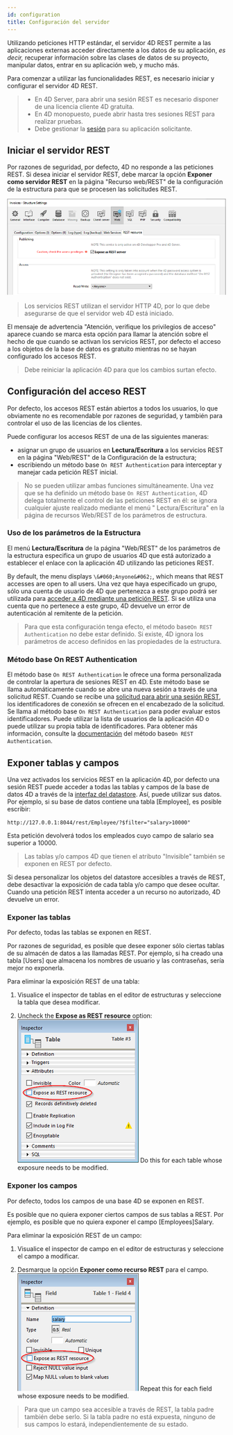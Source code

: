 ```yaml
---
id: configuration
title: Configuración del servidor
---
```


Utilizando peticiones HTTP estándar, el servidor 4D REST permite a las aplicaciones externas acceder directamente a los datos de su aplicación, *es decir,* recuperar información sobre las clases de datos de su proyecto, manipular datos, entrar en su aplicación web, y mucho más.

Para comenzar a utilizar las funcionalidades REST, es necesario iniciar y configurar el servidor 4D REST.

> - En 4D Server, para abrir una sesión REST es necesario disponer de una licencia cliente 4D gratuita.<br/>
> - En 4D monopuesto, puede abrir hasta tres sesiones REST para realizar pruebas.
> - Debe gestionar la [sesión](authUsers.md) para su aplicación solicitante.

## Iniciar el servidor REST

Por razones de seguridad, por defecto, 4D no responde a las peticiones REST. Si desea iniciar el servidor REST, debe marcar la opción **Exponer como servidor REST** en la página "Recurso web/REST" de la configuración de la estructura para que se procesen las solicitudes REST.

![alt-text](../assets/en/REST/Settings.png)

> Los servicios REST utilizan el servidor HTTP 4D, por lo que debe asegurarse de que el servidor web 4D está iniciado.

El mensaje de advertencia "Atención, verifique los privilegios de acceso" aparece cuando se marca esta opción para llamar la atención sobre el hecho de que cuando se activan los servicios REST, por defecto el acceso a los objetos de la base de datos es gratuito mientras no se hayan configurado los accesos REST.

> Debe reiniciar la aplicación 4D para que los cambios surtan efecto.

## Configuración del acceso REST

Por defecto, los accesos REST están abiertos a todos los usuarios, lo que obviamente no es recomendable por razones de seguridad, y también para controlar el uso de las licencias de los clientes.

Puede configurar los accesos REST de una de las siguientes maneras:

- asignar un grupo de usuarios en **Lectura/Escritura** a los servicios REST en la página "Web/REST" de la Configuración de la estructura;
- escribiendo un método base `On REST Authentication` para interceptar y manejar cada petición REST inicial.

> No se pueden utilizar ambas funciones simultáneamente. Una vez que se ha definido un método base `On REST Authentication`, 4D delega totalmente el control de las peticiones REST en él: se ignora cualquier ajuste realizado mediante el menú " Lectura/Escritura" en la página de recursos Web/REST de los parámetros de estructura.

### Uso de los parámetros de la Estructura

El menú **Lectura/Escritura** de la página "Web/REST" de los parámetros de la estructura especifica un grupo de usuarios 4D que está autorizado a establecer el enlace con la aplicación 4D utilizando las peticiones REST.

By default, the menu displays `\&#060;Anyone&#062;`, which means that REST accesses are open to all users. Una vez que haya especificado un grupo, sólo una cuenta de usuario de 4D que pertenezca a este grupo podrá ser utilizada para [acceder a 4D mediante una petición REST](authUsers.md). Si se utiliza una cuenta que no pertenece a este grupo, 4D devuelve un error de autenticación al remitente de la petición.

> Para que esta configuración tenga efecto, el método base`On REST Authentication` no debe estar definido. Si existe, 4D ignora los parámetros de acceso definidos en las propiedades de la estructura.

### Método base On REST Authentication

El método base `On REST Authentication` le ofrece una forma personalizada de controlar la apertura de sesiones REST en 4D. Este método base se llama automáticamente cuando se abre una nueva sesión a través de una solicitud REST. Cuando se recibe una [solicitud para abrir una sesión REST](authUsers.md), los identificadores de conexión se ofrecen en el encabezado de la solicitud. Se llama al método base `On REST Authentication` para poder evaluar estos identificadores. Puede utilizar la lista de usuarios de la aplicación 4D o puede utilizar su propia tabla de identificadores. Para obtener más información, consulte la [documentación](https://doc.4d.com/4Dv18/4D/18/On-REST-Authentication-database-method.301-4505004.en.html) del método base`On REST Authentication`.

## Exponer tablas y campos

Una vez activados los servicios REST en la aplicación 4D, por defecto una sesión REST puede acceder a todas las tablas y campos de la base de datos 4D a través de la [interfaz del datastore](ORDA/dsMapping.md#datastore). Así, puede utilizar sus datos. Por ejemplo, si su base de datos contiene una tabla [Employee], es posible escribir:

```
http://127.0.0.1:8044/rest/Employee/?$filter="salary>10000"

```

Esta petición devolverá todos los empleados cuyo campo de salario sea superior a 10000.

> Las tablas y/o campos 4D que tienen el atributo "Invisible" también se exponen en REST por defecto.

Si desea personalizar los objetos del datastore accesibles a través de REST, debe desactivar la exposición de cada tabla y/o campo que desee ocultar. Cuando una petición REST intenta acceder a un recurso no autorizado, 4D devuelve un error.

### Exponer las tablas

Por defecto, todas las tablas se exponen en REST.

Por razones de seguridad, es posible que desee exponer sólo ciertas tablas de su almacén de datos a las llamadas REST. Por ejemplo, si ha creado una tabla [Users] que almacena los nombres de usuario y las contraseñas, sería mejor no exponerla.

Para eliminar la exposición REST de una tabla:

1. Visualice el inspector de tablas en el editor de estructuras y seleccione la tabla que desea modificar.

2. Uncheck the **Expose as REST resource** option: ![alt-text](../assets/en/REST/table.png) Do this for each table whose exposure needs to be modified.

### Exponer los campos

Por defecto, todos los campos de una base 4D se exponen en REST.

Es posible que no quiera exponer ciertos campos de sus tablas a REST. Por ejemplo, es posible que no quiera exponer el campo [Employees]Salary.

Para eliminar la exposición REST de un campo:

1. Visualice el inspector de campo en el editor de estructuras y seleccione el campo a modificar.

2. Desmarque la opción **Exponer como recurso REST** para el campo. ![alt-text](../assets/en/REST/field.png) Repeat this for each field whose exposure needs to be modified.

> Para que un campo sea accesible a través de REST, la tabla padre también debe serlo. Si la tabla padre no está expuesta, ninguno de sus campos lo estará, independientemente de su estado.
